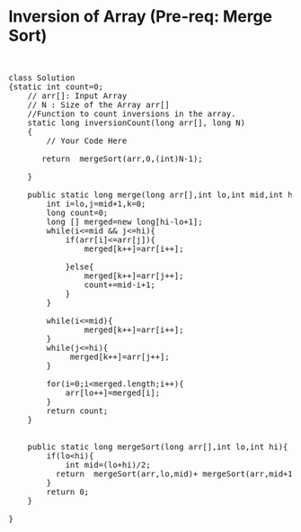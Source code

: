 <h1> Inversion of Array (Pre-req: Merge Sort)</h1> 
<br>

<pre>
class Solution
{static int count=0;
    // arr[]: Input Array
    // N : Size of the Array arr[]
    //Function to count inversions in the array.
    static long inversionCount(long arr[], long N)
    {
        // Your Code Here
     
       return  mergeSort(arr,0,(int)N-1);
        
    }
    
    public static long merge(long arr[],int lo,int mid,int hi){
        int i=lo,j=mid+1,k=0;
        long count=0;
        long [] merged=new long[hi-lo+1];
        while(i<=mid && j<=hi){
            if(arr[i]<=arr[j]){
                merged[k++]=arr[i++];
                
            }else{
                merged[k++]=arr[j++];
                count+=mid-i+1;
            }
        }
        
        while(i<=mid){
                merged[k++]=arr[i++];
        }
        while(j<=hi){
             merged[k++]=arr[j++];
        }
        
        for(i=0;i&ltmerged.length;i++){
            arr[lo++]=merged[i];
        }
        return count;
    }
    
    
    public static long mergeSort(long arr[],int lo,int hi){
        if(lo&lthi){
            int mid=(lo+hi)/2;
          return  mergeSort(arr,lo,mid)+ mergeSort(arr,mid+1,hi)+merge(arr,lo,mid,hi);
        }
        return 0;
    }
    
}
</pre>
